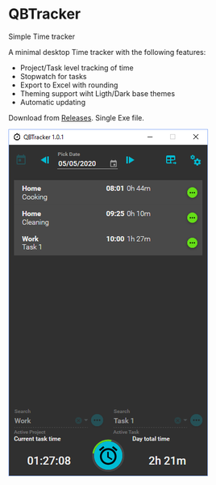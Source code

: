 # QBTracker
Simple Time tracker

A minimal desktop Time tracker with the following features:

- Project/Task level tracking of time
- Stopwatch for tasks
- Export to Excel with rounding
- Theming support wiht Ligth/Dark base themes
- Automatic updating

Download from [Releases](https://github.com/iQuarc/QBTracker/releases). Single Exe file.

![QBTracker Screen Capture](https://github.com/iQuarc/QBTracker/blob/master/Assets/Capture.PNG?raw=true)
